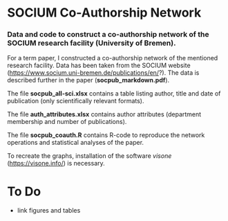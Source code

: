 # SOCIUM Co-Authorship Network
### Data and code to construct a co-authorship network of the SOCIUM research facility (University of Bremen).  

For a term paper, I constructed a co-authorship network of the mentioned research facility. Data has been taken from the SOCIUM website (https://www.socium.uni-bremen.de/publications/en/?). The data is described further in the paper (**socpub_markdown.pdf**).  

The file **socpub_all-sci.xlsx** contains a table listing author, title and date of publication (only scientifically relevant formats).  

The file **auth_attributes.xlsx** contains author attributes (department membership and number of publications).  

The file **socpub_coauth.R** contains R-code to reproduce the network operations and statistical analyses of the paper.  

To recreate the graphs, installation of the software _visone_ (https://visone.info/) is necessary.  

# To Do  

- link figures and tables

